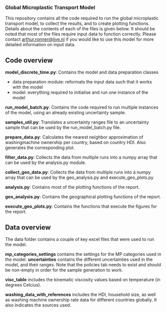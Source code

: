 ### Global Microplastic Transport Model

This repository contains all the code required to run the global microplastic transport model, to collect the results, and to create plotting functions. Details about the contents of each of the files is given below. 
It should be noted that most of the files require input data to function correctly. Please contact arthur.ronner@live.nl if you would like to use this model for more detailed information on input data.

## Code overview

__model_discrete_time.py__: Contains the model and data preparation classes
- data preparation module: reformats the input data such that it works with the model
- model: everything required to initialise and run one instance of the model

__run_model_batch.py__: Contains the code required to run multiple instances of the model, using an already existing uncertainty sample.

__samples_util.py__: Translates a uncertainty ranges file to an uncertainty sample that can be used by the run_model_batch.py file.

__prepare_data.py__: Calculates the nearest neighbor approximation of washingmachine ownership per country, based on country HDI.
Also generates the corresponding plot.

__filter_data.py__: Collects the data from multiple runs into a numpy array that can be used by the analysis.py module.

__collect_geo_data.py__: Collects the data from multiple runs into a numpy array that can be used by the geo_analysis.py and execute_geo_plots.py

__analysis.py__: Contains most of the plotting functions of the report.

__geo_analysis.py__: Contains the geographical plotting functions of the report.

__execute_geo_plots.py__: Contains the functions that execute the figures for the report.


## Data overview

The data folder contains a couple of key excel files that were used to run the model.

__mp_categories_settings__ contains the settings for the MP categories used in the model.
__uncertainties__ contains the different uncertainties used in the model, and their ranges. Note that the policies tab needs to exist and should be non-empty in order for the sample generation to work.

__visc_table__ includes the kinematic viscosity values based on temperature (in degrees Celcius).

__washing_data_with_references__ includes the HDI, household size, as well as washing machine ownership rate data for different countries globally. It also indicates the sources used.
